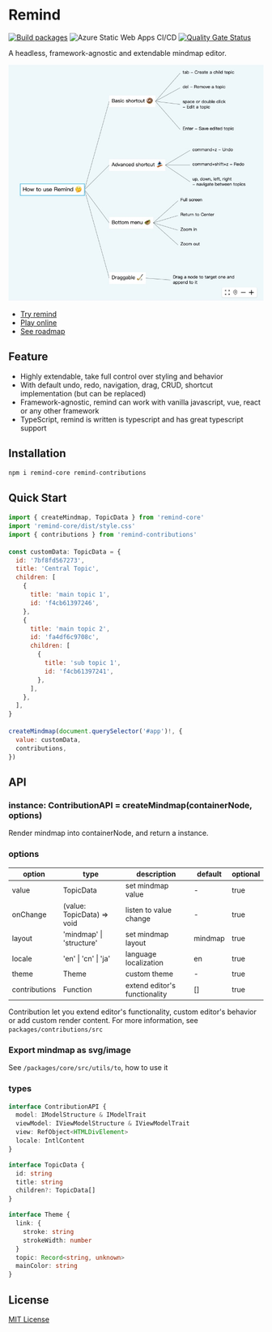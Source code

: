 # Remind

[![Build packages](https://github.com/luvsic3/remind/actions/workflows/main.yml/badge.svg)](https://github.com/luvsic3/remind/actions/workflows/main.yml)
![Azure Static Web Apps CI/CD](https://github.com/luvsic3/remind/workflows/Azure%20Static%20Web%20Apps%20CI/CD/badge.svg)
[![Quality Gate Status](https://sonarcloud.io/api/project_badges/measure?project=unhandledrejection_mindx&metric=alert_status)](https://sonarcloud.io/dashboard?id=unhandledrejection_mindx) 

A headless, framework-agnostic and extendable mindmap editor.

<img src="./demo.jpg" alt="drawing" width="600"/>

- [Try remind](https://remind.applet.ink)
- [Play online](https://stackblitz.com/edit/typescript-nwp9sk?file=index.ts)
- [See roadmap](https://github.com/luvsic3/remind/projects/1)

## Feature

 * Highly extendable, take full control over styling and behavior
 * With default undo, redo, navigation, drag, CRUD, shortcut implementation (but can be replaced)
 * Framework-agnostic, remind can work with vanilla javascript, vue, react or any other framework
 * TypeScript, remind is written is typescript and has great typescript support

## Installation

```shell
npm i remind-core remind-contributions
```

## Quick Start

```JavaScript
import { createMindmap, TopicData } from 'remind-core'
import 'remind-core/dist/style.css'
import { contributions } from 'remind-contributions'

const customData: TopicData = {
  id: '7bf8fd567273',
  title: 'Central Topic',
  children: [
    {
      title: 'main topic 1',
      id: 'f4cb61397246',
    },
    {
      title: 'main topic 2',
      id: 'fa4df6c9708c',
      children: [
        {
          title: 'sub topic 1',
          id: 'f4cb61397241',
        },
      ],
    },
  ],
}

createMindmap(document.querySelector('#app')!, {
  value: customData,
  contributions,
})
```

## API

### instance: ContributionAPI = createMindmap(containerNode, options)

Render mindmap into containerNode, and return a instance.

### options

| option        | type                         | description                   | default | optional |
| ------------- | ---------------------------- | ----------------------------- | ------- | -------- |
| value         | TopicData                    | set mindmap value             | -       | true     |
| onChange      | (value: TopicData) => void   | listen to value change        | -       | true     |
| layout        | 'mindmap' &#124; 'structure' | set mindmap layout            | mindmap | true     |
| locale        | 'en' &#124; 'cn' &#124; 'ja' | language localization         | en      | true     |
| theme         | Theme                        | custom theme                  | -       | true     |
| contributions | Function                     | extend editor's functionality | []      | true     |

Contribution let you extend editor's functionality, custom editor's behavior or add custom render content.
For more information, see `packages/contributions/src` 

### Export mindmap as svg/image

See `/packages/core/src/utils/to`, how to use it

### types

```typescript
interface ContributionAPI {
  model: IModelStructure & IModelTrait
  viewModel: IViewModelStructure & IViewModelTrait
  view: RefObject<HTMLDivElement>
  locale: IntlContent
}
```

```typescript
interface TopicData {
  id: string
  title: string
  children?: TopicData[]
}
```

```typescript
interface Theme {
  link: {
    stroke: string
    strokeWidth: number
  }
  topic: Record<string, unknown>
  mainColor: string
}
```

## License

[MIT License](https://github.com/luvsic3/remind/blob/master/LICENSE)

